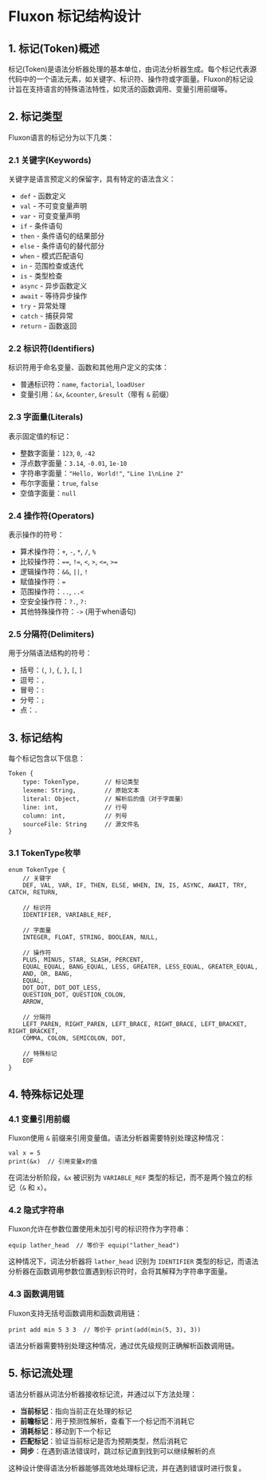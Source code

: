 # Fluxon 标记结构设计

## 1. 标记(Token)概述

标记(Token)是语法分析器处理的基本单位，由词法分析器生成。每个标记代表源代码中的一个语法元素，如关键字、标识符、操作符或字面量。Fluxon的标记设计旨在支持语言的特殊语法特性，如灵活的函数调用、变量引用前缀等。

## 2. 标记类型

Fluxon语言的标记分为以下几类：

### 2.1 关键字(Keywords)

关键字是语言预定义的保留字，具有特定的语法含义：

- `def` - 函数定义
- `val` - 不可变变量声明
- `var` - 可变变量声明
- `if` - 条件语句
- `then` - 条件语句的结果部分
- `else` - 条件语句的替代部分
- `when` - 模式匹配语句
- `in` - 范围检查或迭代
- `is` - 类型检查
- `async` - 异步函数定义
- `await` - 等待异步操作
- `try` - 异常处理
- `catch` - 捕获异常
- `return` - 函数返回

### 2.2 标识符(Identifiers)

标识符用于命名变量、函数和其他用户定义的实体：

- 普通标识符：`name`, `factorial`, `loadUser`
- 变量引用：`&x`, `&counter`, `&result`（带有 `&` 前缀）

### 2.3 字面量(Literals)

表示固定值的标记：

- 整数字面量：`123`, `0`, `-42`
- 浮点数字面量：`3.14`, `-0.01`, `1e-10`
- 字符串字面量：`"Hello, World!"`, `"Line 1\nLine 2"`
- 布尔字面量：`true`, `false`
- 空值字面量：`null`

### 2.4 操作符(Operators)

表示操作的符号：

- 算术操作符：`+`, `-`, `*`, `/`, `%`
- 比较操作符：`==`, `!=`, `<`, `>`, `<=`, `>=`
- 逻辑操作符：`&&`, `||`, `!`
- 赋值操作符：`=`
- 范围操作符：`..`, `..<`
- 空安全操作符：`?.`, `?:`
- 其他特殊操作符：`->` (用于when语句)

### 2.5 分隔符(Delimiters)

用于分隔语法结构的符号：

- 括号：`(`, `)`, `{`, `}`, `[`, `]`
- 逗号：`,`
- 冒号：`:`
- 分号：`;`
- 点：`.`

## 3. 标记结构

每个标记包含以下信息：

```
Token {
    type: TokenType,       // 标记类型
    lexeme: String,        // 原始文本
    literal: Object,       // 解析后的值（对于字面量）
    line: int,             // 行号
    column: int,           // 列号
    sourceFile: String     // 源文件名
}
```

### 3.1 TokenType枚举

```
enum TokenType {
    // 关键字
    DEF, VAL, VAR, IF, THEN, ELSE, WHEN, IN, IS, ASYNC, AWAIT, TRY, CATCH, RETURN,
    
    // 标识符
    IDENTIFIER, VARIABLE_REF,
    
    // 字面量
    INTEGER, FLOAT, STRING, BOOLEAN, NULL,
    
    // 操作符
    PLUS, MINUS, STAR, SLASH, PERCENT,
    EQUAL_EQUAL, BANG_EQUAL, LESS, GREATER, LESS_EQUAL, GREATER_EQUAL,
    AND, OR, BANG,
    EQUAL,
    DOT_DOT, DOT_DOT_LESS,
    QUESTION_DOT, QUESTION_COLON,
    ARROW,
    
    // 分隔符
    LEFT_PAREN, RIGHT_PAREN, LEFT_BRACE, RIGHT_BRACE, LEFT_BRACKET, RIGHT_BRACKET,
    COMMA, COLON, SEMICOLON, DOT,
    
    // 特殊标记
    EOF
}
```

## 4. 特殊标记处理

### 4.1 变量引用前缀

Fluxon使用 `&` 前缀来引用变量值。语法分析器需要特别处理这种情况：

```
val x = 5
print(&x)  // 引用变量x的值
```

在词法分析阶段，`&x` 被识别为 `VARIABLE_REF` 类型的标记，而不是两个独立的标记（`&` 和 `x`）。

### 4.2 隐式字符串

Fluxon允许在参数位置使用未加引号的标识符作为字符串：

```
equip lather_head  // 等价于 equip("lather_head")
```

这种情况下，词法分析器将 `lather_head` 识别为 `IDENTIFIER` 类型的标记，而语法分析器在函数调用参数位置遇到标识符时，会将其解释为字符串字面量。

### 4.3 函数调用链

Fluxon支持无括号函数调用和函数调用链：

```
print add min 5 3 3  // 等价于 print(add(min(5, 3), 3))
```

语法分析器需要特别处理这种情况，通过优先级规则正确解析函数调用链。

## 5. 标记流处理

语法分析器从词法分析器接收标记流，并通过以下方法处理：

- **当前标记**：指向当前正在处理的标记
- **前瞻标记**：用于预测性解析，查看下一个标记而不消耗它
- **消耗标记**：移动到下一个标记
- **匹配标记**：验证当前标记是否为预期类型，然后消耗它
- **同步**：在遇到语法错误时，跳过标记直到找到可以继续解析的点

这种设计使得语法分析器能够高效地处理标记流，并在遇到错误时进行恢复。